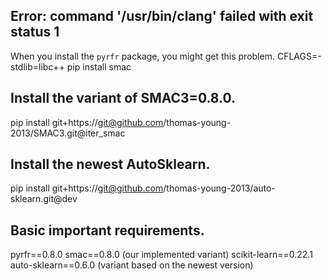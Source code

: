 ## Error: command '/usr/bin/clang' failed with exit status 1 
When you install the `pyrfr` package, you might get this problem.
CFLAGS=-stdlib=libc++ pip install smac
  
## Install the variant of SMAC3=0.8.0.
pip install git+https://git@github.com/thomas-young-2013/SMAC3.git@iter_smac

## Install the newest AutoSklearn.
pip install git+https://git@github.com/thomas-young-2013/auto-sklearn.git@dev

## Basic important requirements.
pyrfr==0.8.0
smac==0.8.0 (our implemented variant) 
scikit-learn==0.22.1
auto-sklearn==0.6.0 (variant based on the newest version)
